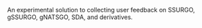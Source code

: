 

An experimental solution to collecting user feedback on SSURGO, gSSURGO, gNATSGO, SDA, and derivatives.
